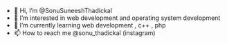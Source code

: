 - 👋 Hi, I’m @SonuSuneeshThadickal
- 👀 I’m interested in web development and operating system development 
- 🌱 I’m currently learning web development , c++ , php 
- 📫 How to reach me @sonu_thadickal (instagram)

